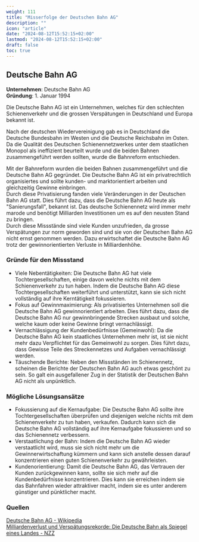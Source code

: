```yaml
---
weight: 111
title: "Misserfolge der Deutschen Bahn AG"
description: ""
icon: "article"
date: "2024-08-12T15:52:15+02:00"
lastmod: "2024-08-12T15:52:15+02:00"
draft: false
toc: true
---
```


## Deutsche Bahn AG

**Unternehmen**: Deutsche Bahn AG  
**Gründung**: 1. Januar 1994  

Die Deutsche Bahn AG ist ein Unternehmen, welches für den schlechten
Schienenverkehr und die grossen Verspätungen in Deutschland und Europa bekannt
ist.  

Nach der deutschen Wiedervereinigung gab es in Deutschland die Deutsche
Bundesbahn im Westen und die Deutsche Reichsbahn im Osten. Da die Qualität
des Deutschen Schienennetzwerkes unter dem staatlichen Monopol als ineffizient
beurteilt wurde und die beiden Bahnen zusammengeführt werden sollten, wurde
die Bahnreform entschieden.

Mit der Bahnreform wurden die beiden Bahnen zusammengeführt und die Deutsche
Bahn AG gegründet. Die Deutsche Bahn AG ist ein privatrechtlich organisiertes
und sollte kunden- und marktorientiert arbeiten und gleichzeitig Gewinne
einbringen.  
Durch diese Privatisierung fanden viele Veränderungen in der Deutschen Bahn AG
statt. Dies führt dazu, dass die Deutsche Bahn AG heute als "Sanierungsfall",
bekannt ist. Das deutsche Schienennetz wird immer mehr marode und benötigt
Milliarden Investitionen um es auf den neusten Stand zu bringen.  
Durch diese Missstände sind viele Kunden unzufrieden, da grosse Verspätungen
zur norm geworden sind und sie von der Deutschen Bahn AG nicht ernst genommen
werden. Dazu erwirtschaftet die Deutsche Bahn AG trotz der gewinnorientierten
Verluste in Milliardenhöhe.

### Gründe für den Missstand

- Viele Nebentätigkeiten:
  Die Deutsche Bahn AG hat viele Tochtergesellschaften, einige davon welche
  nichts mit dem Schienenverkehr zu tun haben. Indem die Deutsche Bahn AG
  diese Tochtergesellschaften weiterführt und unterstützt, kann sie sich
  nicht vollständig auf ihre Kerntätigkeit fokussieren.
- Fokus auf Gewinnmaximierung:
  Als privatisiertes Unternehmen soll die Deutsche Bahn AG gewinnorientiert
  arbeiten. Dies führt dazu, dass die Deutsche Bahn AG nur gewinnbringende
  Strecken ausbaut und solche, welche kaum oder keine Gewinne bringt
  vernachlässigt.
- Vernachlässigung der Kundenbedürfnisse (Gemeinwohl):
  Da die Deutsche Bahn AG kein staatliches Unternehmen mehr ist, ist sie
  nicht mehr dazu Verpflichtet für das Gemeinwohl zu sorgen. Dies führt dazu,
  dass Gewisse Teile des Streckennetzes und Aufgaben vernachlässigt werden.
- Täuschende Berichte:
  Neben den Missständen im Schienennetz, scheinen die Berichte der Deutschen
  Bahn AG auch etwas geschönt zu sein. So galt ein ausgefallener Zug in der
  Statistik der Deutschen Bahn AG nicht als unpünktlich.

### Mögliche Lösungsansätze

- Fokussierung auf die Kernaufgabe:
  Die Deutsche Bahn AG sollte ihre Tochtergesellschaften überprüfen und
  diejenigen welche nichts mit dem Schienenverkehr zu tun haben, verkaufen.
  Dadurch kann sich die Deutsche Bahn AG vollständig auf ihre Kernaufgabe
  fokussieren und so das Schienennetz verbessern.
- Verstaatlichung der Bahn:
  Indem die Deutsche Bahn AG wieder verstaatlicht wird, muss sie sich nicht
  mehr um die Gewinnerwirtschaftung kümmern und kann sich anstelle dessen
  darauf konzentrieren einen guten Schienenverkehr zu gewährleisten.
- Kundenorientierung:
  Damit die Deutsche Bahn AG, das Vertrauen der Kunden zurückgewinnen kann,
  sollte sie sich mehr auf die Kundenbedürfnisse konzentrieren. Dies kann
  sie erreichen indem sie das Bahnfahren wieder attraktiver macht, indem
  sie es unter anderem günstiger und pünktlicher macht.

### Quellen

[Deutsche Bahn AG - Wikipedia](https://de.wikipedia.org/wiki/Deutsche_Bahn_AG)  
[Milliardenverlust und Verspätungsrekorde: Die Deutsche Bahn als Spiegel eines Landes - NZZ](https://www.nzz.ch/wirtschaft/deutsche-bahn-milliardenverlust-und-verspaetungs-rekorde-ld.1823158)
